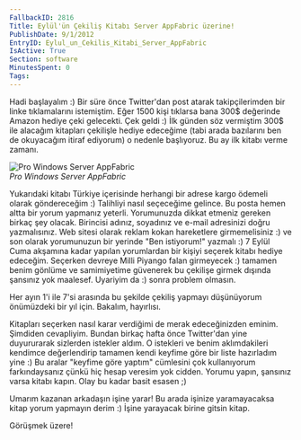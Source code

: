 ```yaml
---
FallbackID: 2816
Title: Eylül'ün Çekiliş Kitabı Server AppFabric üzerine!
PublishDate: 9/1/2012
EntryID: Eylul_un_Cekilis_Kitabi_Server_AppFabric
IsActive: True
Section: software
MinutesSpent: 0
Tags: 
---
```

Hadi başlayalım :) Bir süre önce Twitter'dan post atarak takipçilerimden
bir linke tıklamalarını istemiştim. Eğer 1500 kişi tıklarsa bana 300\$
değerinde Amazon hediye çeki gelecekti. Çek geldi :) İlk günden söz
vermiştim 300\$ ile alacağım kitapları çekilişle hediye edeceğime (tabi
arada bazılarını ben de okuyacağım itiraf ediyorum) o nedenle
başlıyoruz. Bu ay ilk kitabı verme zamanı.

![Pro Windows Server
AppFabric](http://cdn.daron.yondem.com/assets/2816/appfabric.jpg)\
*Pro Windows Server AppFabric*

Yukarıdaki kitabı Türkiye içerisinde herhangi bir adrese kargo ödemeli
olarak göndereceğim :) Talihliyi nasıl seçeceğime gelince. Bu posta
hemen altta bir yorum yapmanız yeterli. Yorumunuzda dikkat etmeniz
gereken birkaç şey olacak. Birincisi adınız, soyadınız ve e-mail
adresinizi doğru yazmalısınız. Web sitesi olarak reklam kokan
hareketlere girmemelisiniz :) ve son olarak yorumunuzun bir yerinde "Ben
istiyorum!" yazmalı :) 7 Eylül Cuma akşamına kadar yapılan yorumlardan
bir kişiyi seçerek kitabı hediye edeceğim. Seçerken devreye Milli
Piyango falan girmeyecek :) tamamen benim gönlüme ve samimiyetime
güvenerek bu çekilişe girmek dışında şansınız yok maalesef. Uyariyim da
:) sonra problem olmasın.

Her ayın 1'i ile 7'si arasında bu şekilde çekiliş yapmayı düşünüyorum
önümüzdeki bir yıl için. Bakalım, hayırlısı.

Kitapları seçerken nasıl karar verdiğimi de merak edeceğinizden eminim.
Şimdiden cevapliyim. Bundan birkaç hafta önce Twitter'dan yine
duyururarak sizlerden istekler aldım. O istekleri ve benim aklımdakileri
kendimce değerlendirip tamamen kendi keyfime göre bir liste hazırladım
yine :) Bu aralar "keyfime göre yaptım" cümlesini çok kullanıyorum
farkındaysanız çünkü hiç hesap veresim yok cidden. Yorumu yapın,
şansınız varsa kitabı kapın. Olay bu kadar basit esasen ;)

Umarım kazanan arkadaşın işine yarar! Bu arada işinize yaramayacaksa
kitap yorum yapmayın derim :) İşine yarayacak birine gitsin kitap.

Görüşmek üzere!


